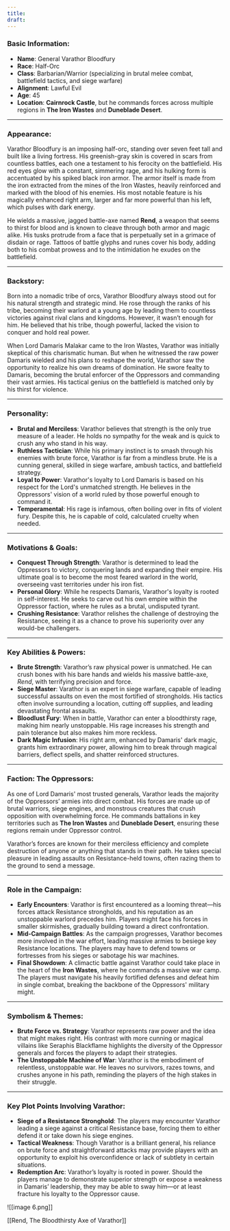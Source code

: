 ```yaml
---
title: 
draft:
---
```

### **Basic Information:**

- **Name**: General Varathor Bloodfury
- **Race**: Half-Orc
- **Class**: Barbarian/Warrior (specializing in brutal melee combat, battlefield tactics, and siege warfare)
- **Alignment**: Lawful Evil
- **Age**: 45
- **Location**: **Cairnrock Castle**, but he commands forces across multiple regions in **The Iron Wastes** and **Duneblade Desert**.

---

### **Appearance**:

Varathor Bloodfury is an imposing half-orc, standing over seven feet tall and built like a living fortress. His greenish-gray skin is covered in scars from countless battles, each one a testament to his ferocity on the battlefield. His red eyes glow with a constant, simmering rage, and his hulking form is accentuated by his spiked black iron armor. The armor itself is made from the iron extracted from the mines of the Iron Wastes, heavily reinforced and marked with the blood of his enemies. His most notable feature is his magically enhanced right arm, larger and far more powerful than his left, which pulses with dark energy.

He wields a massive, jagged battle-axe named **Rend**, a weapon that seems to thirst for blood and is known to cleave through both armor and magic alike. His tusks protrude from a face that is perpetually set in a grimace of disdain or rage. Tattoos of battle glyphs and runes cover his body, adding both to his combat prowess and to the intimidation he exudes on the battlefield.

---

### **Backstory**:

Born into a nomadic tribe of orcs, Varathor Bloodfury always stood out for his natural strength and strategic mind. He rose through the ranks of his tribe, becoming their warlord at a young age by leading them to countless victories against rival clans and kingdoms. However, it wasn’t enough for him. He believed that his tribe, though powerful, lacked the vision to conquer and hold real power.

When Lord Damaris Malakar came to the Iron Wastes, Varathor was initially skeptical of this charismatic human. But when he witnessed the raw power Damaris wielded and his plans to reshape the world, Varathor saw the opportunity to realize his own dreams of domination. He swore fealty to Damaris, becoming the brutal enforcer of the Oppressors and commanding their vast armies. His tactical genius on the battlefield is matched only by his thirst for violence.

---

### **Personality**:

- **Brutal and Merciless**: Varathor believes that strength is the only true measure of a leader. He holds no sympathy for the weak and is quick to crush any who stand in his way.
- **Ruthless Tactician**: While his primary instinct is to smash through his enemies with brute force, Varathor is far from a mindless brute. He is a cunning general, skilled in siege warfare, ambush tactics, and battlefield strategy.
- **Loyal to Power**: Varathor's loyalty to Lord Damaris is based on his respect for the Lord's unmatched strength. He believes in the Oppressors' vision of a world ruled by those powerful enough to command it.
- **Temperamental**: His rage is infamous, often boiling over in fits of violent fury. Despite this, he is capable of cold, calculated cruelty when needed.

---

### **Motivations & Goals**:

- **Conquest Through Strength**: Varathor is determined to lead the Oppressors to victory, conquering lands and expanding their empire. His ultimate goal is to become the most feared warlord in the world, overseeing vast territories under his iron fist.
- **Personal Glory**: While he respects Damaris, Varathor's loyalty is rooted in self-interest. He seeks to carve out his own empire within the Oppressor faction, where he rules as a brutal, undisputed tyrant.
- **Crushing Resistance**: Varathor relishes the challenge of destroying the Resistance, seeing it as a chance to prove his superiority over any would-be challengers.

---

### **Key Abilities & Powers**:

- **Brute Strength**: Varathor’s raw physical power is unmatched. He can crush bones with his bare hands and wields his massive battle-axe, _Rend_, with terrifying precision and force.
- **Siege Master**: Varathor is an expert in siege warfare, capable of leading successful assaults on even the most fortified of strongholds. His tactics often involve surrounding a location, cutting off supplies, and leading devastating frontal assaults.
- **Bloodlust Fury**: When in battle, Varathor can enter a bloodthirsty rage, making him nearly unstoppable. His rage increases his strength and pain tolerance but also makes him more reckless.
- **Dark Magic Infusion**: His right arm, enhanced by Damaris' dark magic, grants him extraordinary power, allowing him to break through magical barriers, deflect spells, and shatter reinforced structures.

---

### **Faction: The Oppressors**:

As one of Lord Damaris' most trusted generals, Varathor leads the majority of the Oppressors’ armies into direct combat. His forces are made up of brutal warriors, siege engines, and monstrous creatures that crush opposition with overwhelming force. He commands battalions in key territories such as **The Iron Wastes** and **Duneblade Desert**, ensuring these regions remain under Oppressor control.

Varathor’s forces are known for their merciless efficiency and complete destruction of anyone or anything that stands in their path. He takes special pleasure in leading assaults on Resistance-held towns, often razing them to the ground to send a message.

---

### **Role in the Campaign**:

- **Early Encounters**: Varathor is first encountered as a looming threat—his forces attack Resistance strongholds, and his reputation as an unstoppable warlord precedes him. Players might face his forces in smaller skirmishes, gradually building toward a direct confrontation.
- **Mid-Campaign Battles**: As the campaign progresses, Varathor becomes more involved in the war effort, leading massive armies to besiege key Resistance locations. The players may have to defend towns or fortresses from his sieges or sabotage his war machines.
- **Final Showdown**: A climactic battle against Varathor could take place in the heart of the **Iron Wastes**, where he commands a massive war camp. The players must navigate his heavily fortified defenses and defeat him in single combat, breaking the backbone of the Oppressors' military might.

---

### **Symbolism & Themes**:

- **Brute Force vs. Strategy**: Varathor represents raw power and the idea that might makes right. His contrast with more cunning or magical villains like Seraphis Blackflame highlights the diversity of the Oppressor generals and forces the players to adapt their strategies.
- **The Unstoppable Machine of War**: Varathor is the embodiment of relentless, unstoppable war. He leaves no survivors, razes towns, and crushes anyone in his path, reminding the players of the high stakes in their struggle.

---

### **Key Plot Points Involving Varathor**:

- **Siege of a Resistance Stronghold**: The players may encounter Varathor leading a siege against a critical Resistance base, forcing them to either defend it or take down his siege engines.
- **Tactical Weakness**: Though Varathor is a brilliant general, his reliance on brute force and straightforward attacks may provide players with an opportunity to exploit his overconfidence or lack of subtlety in certain situations.
- **Redemption Arc**: Varathor’s loyalty is rooted in power. Should the players manage to demonstrate superior strength or expose a weakness in Damaris’ leadership, they may be able to sway him—or at least fracture his loyalty to the Oppressor cause.


![[image 6.png]]

[[Rend, The Bloodthirsty Axe of Varathor]]
